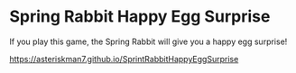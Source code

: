 # Spring Rabbit Happy Egg Surprise

If you play this game, the Spring Rabbit will give you a happy egg surprise!

https://asteriskman7.github.io/SprintRabbitHappyEggSurprise
